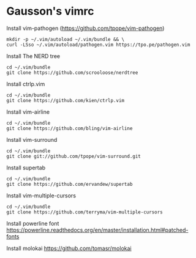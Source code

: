 # Gausson's vimrc

Install vim-pathogen (https://github.com/tpope/vim-pathogen)
```
mkdir -p ~/.vim/autoload ~/.vim/bundle && \
curl -LSso ~/.vim/autoload/pathogen.vim https://tpo.pe/pathogen.vim
```

Install The NERD tree
```
cd ~/.vim/bundle
git clone https://github.com/scrooloose/nerdtree
```

Install ctrlp.vim
```
cd ~/.vim/bundle
git clone https://github.com/kien/ctrlp.vim
```

Install vim-airline
```
cd ~/.vim/bundle
git clone https://github.com/bling/vim-airline
```

Install vim-surround
```
cd ~/.vim/bundle
git clone git://github.com/tpope/vim-surround.git
```

Install supertab
```
cd ~/.vim/bundle
git clone https://github.com/ervandew/supertab
```

Install vim-multiple-cursors
```
cd ~/.vim/bundle
git clone https://github.com/terryma/vim-multiple-cursors
```

Install powerline font
https://powerline.readthedocs.org/en/master/installation.html#patched-fonts

Install molokai
https://github.com/tomasr/molokai
